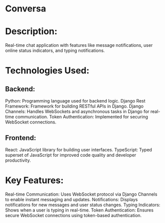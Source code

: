 # Conversa 

# Description: 
Real-time chat application with features like message notifications, user online status indicators, and typing notifications.

# Technologies Used:
## Backend:

Python: Programming language used for backend logic.
Django Rest Framework: Framework for building RESTful APIs in Django.
Django Channels: Handles WebSockets and asynchronous tasks in Django for real-time communication.
Token Authentication: Implemented for securing WebSocket connections.

## Frontend:

React: JavaScript library for building user interfaces.
TypeScript: Typed superset of JavaScript for improved code quality and developer productivity.


# Key Features:
Real-time Communication: Uses WebSocket protocol via Django Channels to enable instant messaging and updates.
Notifications: Displays notifications for new messages and user status changes.
Typing Indicators: Shows when a user is typing in real-time.
Token Authentication: Ensures secure WebSocket connections using token-based authentication.
